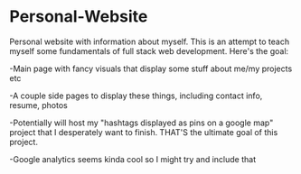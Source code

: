 # Personal-Website
Personal website with information about myself. This is an attempt to teach myself some fundamentals of full stack web development. Here's the goal: 

-Main page with fancy visuals that display some stuff about me/my projects etc

-A couple side pages to display these things, including contact info, resume, photos

-Potentially will host my "hashtags displayed as pins on a google map" project that I desperately want to finish. THAT'S the ultimate goal of this project. 

-Google analytics seems kinda cool so I might try and include that
